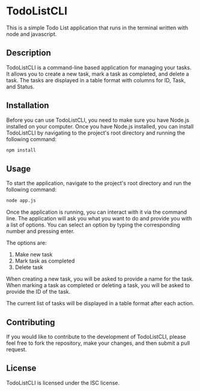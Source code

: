 # TodoListCLI

This is a simple Todo List application that runs in the terminal written with node and javascript.

## Description

TodoListCLI is a command-line based application for managing your tasks. It allows you to create a new task, mark a task as completed, and delete a task. The tasks are displayed in a table format with columns for ID, Task, and Status.

## Installation

Before you can use TodoListCLI, you need to make sure you have Node.js installed on your computer. Once you have Node.js installed, you can install TodoListCLI by navigating to the project's root directory and running the following command:

```bash
npm install
```

## Usage

To start the application, navigate to the project's root directory and run the following command:

```bash
node app.js
```

Once the application is running, you can interact with it via the command line. The application will ask you what you want to do and provide you with a list of options. You can select an option by typing the corresponding number and pressing enter.

The options are:

1. Make new task
2. Mark task as completed
3. Delete task

When creating a new task, you will be asked to provide a name for the task. When marking a task as completed or deleting a task, you will be asked to provide the ID of the task.

The current list of tasks will be displayed in a table format after each action.

## Contributing

If you would like to contribute to the development of TodoListCLI, please feel free to fork the repository, make your changes, and then submit a pull request.

## License

TodoListCLI is licensed under the ISC license.
